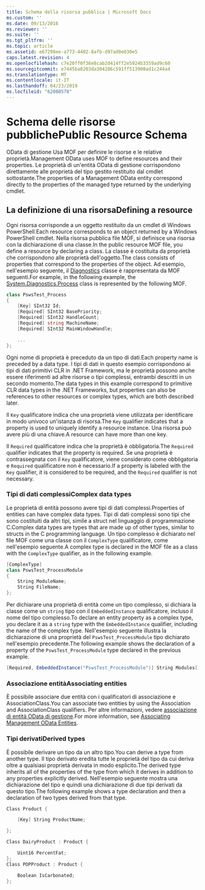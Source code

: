 ```yaml
---
title: Schema della risorsa pubblica | Microsoft Docs
ms.custom: ''
ms.date: 09/13/2016
ms.reviewer: ''
ms.suite: ''
ms.tgt_pltfrm: ''
ms.topic: article
ms.assetid: e67298ee-a773-4402-8afb-d97ad0e030e5
caps.latest.revision: 4
ms.openlocfilehash: c7e20ff0f36e8cab2d414ff2e5924b3359ad9c60
ms.sourcegitcommit: e7445ba8203da304286c591ff513900ad1c244a4
ms.translationtype: MT
ms.contentlocale: it-IT
ms.lasthandoff: 04/23/2019
ms.locfileid: "62080578"
---
```

# <a name="public-resource-schema"></a><span data-ttu-id="a1f68-102">Schema delle risorse pubbliche</span><span class="sxs-lookup"><span data-stu-id="a1f68-102">Public Resource Schema</span></span>

<span data-ttu-id="a1f68-103">OData di gestione Usa MOF per definire le risorse e le relative proprietà.</span><span class="sxs-lookup"><span data-stu-id="a1f68-103">Management OData uses MOF to define resources and their properties.</span></span> <span data-ttu-id="a1f68-104">Le proprietà di un'entità OData di gestione corrispondono direttamente alle proprietà del tipo gestito restituito dal cmdlet sottostante.</span><span class="sxs-lookup"><span data-stu-id="a1f68-104">The properties of a Management OData entity correspond directly to the properties of the managed type returned by the underlying cmdlet.</span></span>

## <a name="defining-a-resource"></a><span data-ttu-id="a1f68-105">La definizione di una risorsa</span><span class="sxs-lookup"><span data-stu-id="a1f68-105">Defining a resource</span></span>

<span data-ttu-id="a1f68-106">Ogni risorsa corrisponde a un oggetto restituito da un cmdlet di Windows PowerShell.</span><span class="sxs-lookup"><span data-stu-id="a1f68-106">Each resource corresponds to an object returned by a Windows PowerShell cmdlet.</span></span> <span data-ttu-id="a1f68-107">Nella risorsa pubblica file MOF, si definisce una risorsa con la dichiarazione di una classe.</span><span class="sxs-lookup"><span data-stu-id="a1f68-107">In the public resource MOF file, you define a resource by declaring a class.</span></span> <span data-ttu-id="a1f68-108">La classe è costituita da proprietà che corrispondono alle proprietà dell'oggetto.</span><span class="sxs-lookup"><span data-stu-id="a1f68-108">The class consists of properties that correspond to the properties of the object.</span></span> <span data-ttu-id="a1f68-109">Ad esempio, nell'esempio seguente, il [Diagnostics](/dotnet/api/System.Diagnostics.Process) classe è rappresentata da MOF seguenti.</span><span class="sxs-lookup"><span data-stu-id="a1f68-109">For example, in the following example, the [System.Diagnostics.Process](/dotnet/api/System.Diagnostics.Process) class is represented by the following MOF.</span></span>

```csharp
class PswsTest_Process
{
    [Key] SInt32 Id;
    [Required] SInt32 BasePriority;
    [Required] SInt32 HandleCount;
    [Required] string MachineName;
    [Required] SInt32 MainWindowHandle;

    ...
};
```

<span data-ttu-id="a1f68-110">Ogni nome di proprietà è preceduto da un tipo di dati.</span><span class="sxs-lookup"><span data-stu-id="a1f68-110">Each property name is preceded by a data type.</span></span> <span data-ttu-id="a1f68-111">I tipi di dati in questo esempio corrispondono ai tipi di dati primitivi CLR in .NET Framework, ma le proprietà possono anche essere riferimenti ad altre risorse o tipi complessi, entrambi descritti in un secondo momento.</span><span class="sxs-lookup"><span data-stu-id="a1f68-111">The data types in this example correspond to primitive CLR data types in the .NET Frameworks, but properties can also be references to other resources or complex types, which are both described later.</span></span>

<span data-ttu-id="a1f68-112">Il `Key` qualificatore indica che una proprietà viene utilizzata per identificare in modo univoco un'istanza di risorsa.</span><span class="sxs-lookup"><span data-stu-id="a1f68-112">The `Key` qualifier indicates that a property is used to uniquely identify a resource instance.</span></span> <span data-ttu-id="a1f68-113">Una risorsa può avere più di una chiave.</span><span class="sxs-lookup"><span data-stu-id="a1f68-113">A resource can have more than one key.</span></span>

<span data-ttu-id="a1f68-114">Il `Required` qualificatore indica che la proprietà è obbligatoria.</span><span class="sxs-lookup"><span data-stu-id="a1f68-114">The `Required` qualifier indicates that the property is required.</span></span> <span data-ttu-id="a1f68-115">Se una proprietà è contrassegnata con il `Key` qualificatore, viene considerato come obbligatoria e `Required` qualificatore non è necessario.</span><span class="sxs-lookup"><span data-stu-id="a1f68-115">If a property is labeled with the `Key` qualifier, it is considered to be required, and the `Required` qualifier is not necessary.</span></span>

### <a name="complex-data-types"></a><span data-ttu-id="a1f68-116">Tipi di dati complessi</span><span class="sxs-lookup"><span data-stu-id="a1f68-116">Complex data types</span></span>

<span data-ttu-id="a1f68-117">Le proprietà di entità possono avere tipi di dati complessi.</span><span class="sxs-lookup"><span data-stu-id="a1f68-117">Properties of entities can have complex data types.</span></span> <span data-ttu-id="a1f68-118">Tipi di dati complessi sono tipi che sono costituiti da altri tipi, simile a struct nel linguaggio di programmazione C.</span><span class="sxs-lookup"><span data-stu-id="a1f68-118">Complex data types are types that are made up of other types, similar to structs in the C programming language.</span></span> <span data-ttu-id="a1f68-119">Un tipo complesso è dichiarato nel file MOF come una classe con il `ComplexType` qualificatore, come nell'esempio seguente.</span><span class="sxs-lookup"><span data-stu-id="a1f68-119">A complex type is declared in the MOF file as a class with the `ComplexType` qualifier, as in the following example.</span></span>

```csharp
[ComplexType]
class PswsTest_ProcessModule
{
    String ModuleName;
    String FileName;
};
```

<span data-ttu-id="a1f68-120">Per dichiarare una proprietà di entità come un tipo complesso, si dichiara la classe come un `string` tipo con il `EmbeddedInstance` qualificatore, incluso il nome del tipo complesso.</span><span class="sxs-lookup"><span data-stu-id="a1f68-120">To declare an entity property as a complex type, you declare it as a `string` type with the `EmbeddedInstance` qualifier, including the name of the complex type.</span></span> <span data-ttu-id="a1f68-121">Nell'esempio seguente illustra la dichiarazione di una proprietà del `PswsTest_ProcessModule` tipo dichiarato nell'esempio precedente.</span><span class="sxs-lookup"><span data-stu-id="a1f68-121">The following example shows the declaration of a property of the `PswsTest_ProcessModule` type declared in the previous example.</span></span>

```csharp
[Required, EmbeddedInstance("PswsTest_ProcessModule")] String Modules[];
```

### <a name="associating-entities"></a><span data-ttu-id="a1f68-122">Associazione entità</span><span class="sxs-lookup"><span data-stu-id="a1f68-122">Associating entities</span></span>

<span data-ttu-id="a1f68-123">È possibile associare due entità con i qualificatori di associazione e AssociationClass.</span><span class="sxs-lookup"><span data-stu-id="a1f68-123">You can associate two entities by using the Association and AssociationClass qualifiers.</span></span> <span data-ttu-id="a1f68-124">Per altre informazioni, vedere [associazione di entità OData di gestione](./associating-management-odata-entities.md).</span><span class="sxs-lookup"><span data-stu-id="a1f68-124">For more information, see [Associating Management OData Entities](./associating-management-odata-entities.md).</span></span>

### <a name="derived-types"></a><span data-ttu-id="a1f68-125">Tipi derivati</span><span class="sxs-lookup"><span data-stu-id="a1f68-125">Derived types</span></span>

<span data-ttu-id="a1f68-126">È possibile derivare un tipo da un altro tipo.</span><span class="sxs-lookup"><span data-stu-id="a1f68-126">You can derive a type from another type.</span></span> <span data-ttu-id="a1f68-127">Il tipo derivato eredita tutte le proprietà del tipo da cui deriva oltre a qualsiasi proprietà derivata in modo esplicito.</span><span class="sxs-lookup"><span data-stu-id="a1f68-127">The derived type inherits all of the properties of the type from which it derives in addition to any properties explicitly derived.</span></span> <span data-ttu-id="a1f68-128">Nell'esempio seguente mostra una dichiarazione del tipo e quindi una dichiarazione di due tipi derivati da questo tipo.</span><span class="sxs-lookup"><span data-stu-id="a1f68-128">The following example shows a type declaration and then a declaration of two types derived from that type.</span></span>

```csharp
Class Product {

    [Key] String ProductName;

};

Class DairyProduct : Product {

    Uint16 PercentFat;
};
Class POPProduct : Product {

    Boolean IsCarbonated;
};
```